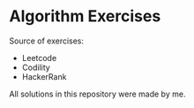 # Algorithm Exercises

Source of exercises:
 - Leetcode
 - Codility
 - HackerRank


All solutions in this repository were made by me.